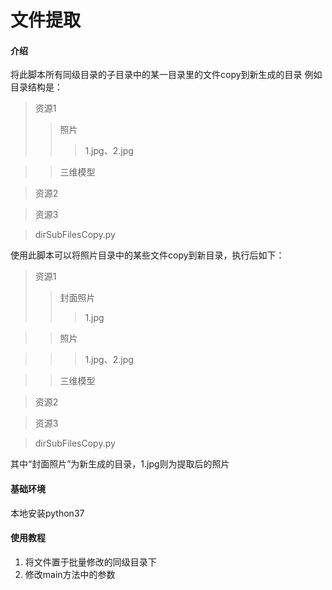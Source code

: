 # 文件提取

#### 介绍

将此脚本所有同级目录的子目录中的某一目录里的文件copy到新生成的目录
例如目录结构是：
>资源1
>>照片
>>>1.jpg、2.jpg

>>三维模型

>资源2

>资源3

>dirSubFilesCopy.py

使用此脚本可以将照片目录中的某些文件copy到新目录，执行后如下：
>资源1
>>封面照片
>>>1.jpg

>>照片

>>>1.jpg、2.jpg

>>三维模型

>资源2

>资源3

>dirSubFilesCopy.py

其中“封面照片”为新生成的目录，1.jpg则为提取后的照片

#### 基础环境
本地安装python37
#### 使用教程
1. 将文件置于批量修改的同级目录下
2. 修改main方法中的参数
